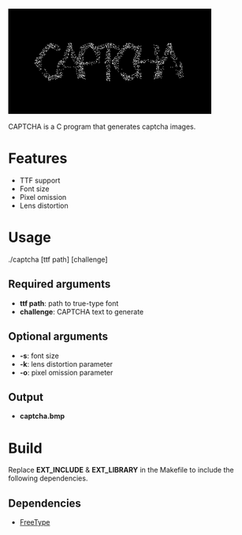 ![CAPTCHA](https://raw.githubusercontent.com/ryanopily/captcha/development/captcha.png)

CAPTCHA is a C program that generates captcha images.


# Features

- TTF support
- Font size
- Pixel omission
- Lens distortion


# Usage

./captcha [ttf path] [challenge]


## Required arguments

- **ttf path**: path to true-type font
- **challenge**: CAPTCHA text to generate


## Optional arguments

- **-s**: font size
- **-k**: lens distortion parameter
- **-o**: pixel omission parameter


## Output

- **captcha.bmp**


# Build

Replace **EXT_INCLUDE** & **EXT_LIBRARY** in the Makefile to include the following dependencies.


## Dependencies

- [FreeType](https://freetype.org/)  

